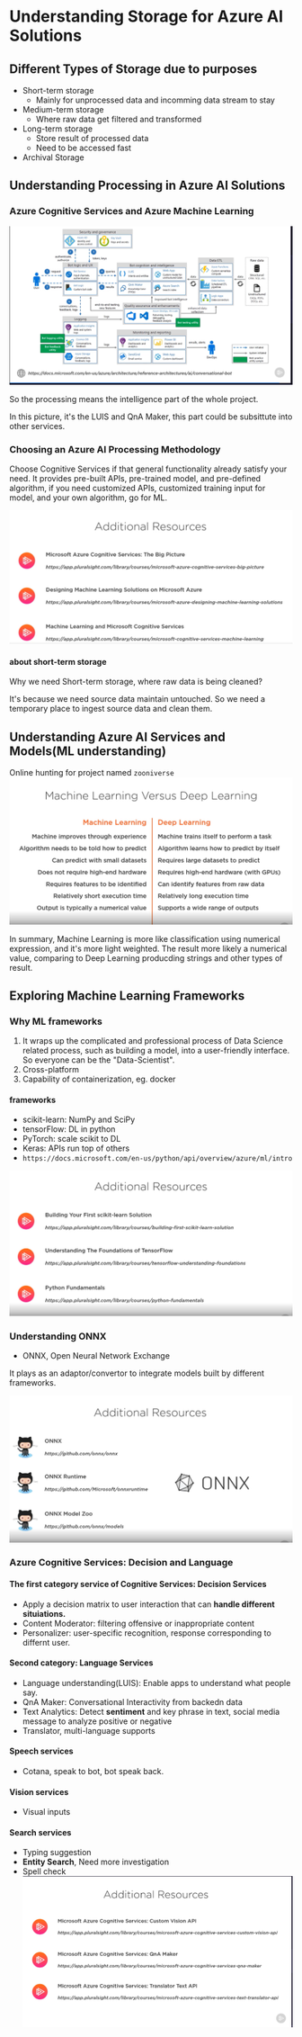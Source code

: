 # Understanding Storage for Azure AI Solutions
## Different Types of Storage due to purposes
- Short-term storage
  - Mainly for unprocessed data and incomming data stream to stay
- Medium-term storage
  - Where raw data get filtered and transformed
- Long-term storage
  - Store result of processed data
  - Need to be accessed fast
- Archival Storage  


## Understanding Processing in Azure AI Solutions
### Azure Cognitive Services and Azure Machine Learning
![alt text](image.png)

So the processing means the intelligence part of the whole project.

In this picture, it's the LUIS and QnA Maker, this part could be subsittute into other services.

### Choosing an Azure AI Processing Methodology
Choose Cognitive Services if that general functionality already satisfy your need. It provides pre-built APIs, pre-trained model, and pre-defined algorithm, if you need customized APIs,  customized training input for model, and your own algorithm, go for ML. 

![alt text](image-1.png)

#### about short-term storage
Why we need Short-term storage, where raw data is being cleaned?

It's because we need source data maintain untouched. So we need a temporary place to ingest source data and clean them.

## Understanding Azure AI Services and Models(ML understanding)

Online hunting for project named `zooniverse`
![DLvsML](image-2.png)

In summary, Machine Learning is more like classification using numerical expression, and it's more light weighted. The result more likely a numerical value, comparing to Deep Learning producding strings and other types of result.

## Exploring Machine Learning Frameworks

### Why ML frameworks

1. It wraps up the complicated and professional process of Data Science related process, such as building a model, into a user-friendly interface. So everyone can be the "Data-Scientist".
2. Cross-platform
3. Capability of containerization, eg. docker

#### frameworks
- scikit-learn: NumPy and SciPy
- tensorFlow: DL in python
- PyTorch: scale scikit to DL
- Keras: APIs run top of others
- `https://docs.microsoft.com/en-us/python/api/overview/azure/ml/intro`

![alt text](image-3.png)

### Understanding ONNX
- ONNX, Open Neural Network Exchange

It plays as an adaptor/convertor to integrate models built by different frameworks.

![alt text](image-4.png)

### Azure Cognitive Services: Decision and Language


#### The first category service of Cognitive Services: Decision Services

- Apply a decision matrix to user interaction that can **handle different situiations.**
- Content Moderator: filtering offensive or inappropriate content
- Personalizer: user-specific recognition, response corresponding to differnt user.

#### Second category: Language Services
- Language understanding(LUIS): Enable apps to understand what people say.
- QnA Maker: Conversational Interactivity from backedn data
- Text Analytics: Detect **sentiment** and key phrase in text, social media message to analyze positive or negative
- Translator, multi-language supports

#### Speech services
- Cotana, speak to bot, bot speak back.

#### Vision services
- Visual inputs

#### Search services
- Typing suggestion
- **Entity Search**, Need more investigation
- Spell check
![alt text](image-5.png)